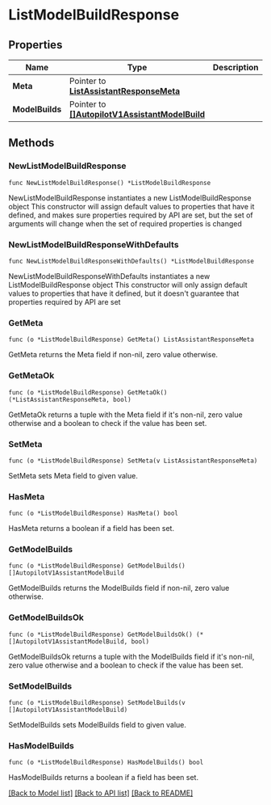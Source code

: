 # ListModelBuildResponse

## Properties

Name | Type | Description
------------ | ------------- | -------------
**Meta** | Pointer to [**ListAssistantResponseMeta**](ListAssistantResponse_meta.md) |  | [optional] 
**ModelBuilds** | Pointer to [**[]AutopilotV1AssistantModelBuild**](AutopilotV1AssistantModelBuild.md) |  | [optional] 

## Methods

### NewListModelBuildResponse

`func NewListModelBuildResponse() *ListModelBuildResponse`

NewListModelBuildResponse instantiates a new ListModelBuildResponse object
This constructor will assign default values to properties that have it defined,
and makes sure properties required by API are set, but the set of arguments
will change when the set of required properties is changed

### NewListModelBuildResponseWithDefaults

`func NewListModelBuildResponseWithDefaults() *ListModelBuildResponse`

NewListModelBuildResponseWithDefaults instantiates a new ListModelBuildResponse object
This constructor will only assign default values to properties that have it defined,
but it doesn't guarantee that properties required by API are set

### GetMeta

`func (o *ListModelBuildResponse) GetMeta() ListAssistantResponseMeta`

GetMeta returns the Meta field if non-nil, zero value otherwise.

### GetMetaOk

`func (o *ListModelBuildResponse) GetMetaOk() (*ListAssistantResponseMeta, bool)`

GetMetaOk returns a tuple with the Meta field if it's non-nil, zero value otherwise
and a boolean to check if the value has been set.

### SetMeta

`func (o *ListModelBuildResponse) SetMeta(v ListAssistantResponseMeta)`

SetMeta sets Meta field to given value.

### HasMeta

`func (o *ListModelBuildResponse) HasMeta() bool`

HasMeta returns a boolean if a field has been set.

### GetModelBuilds

`func (o *ListModelBuildResponse) GetModelBuilds() []AutopilotV1AssistantModelBuild`

GetModelBuilds returns the ModelBuilds field if non-nil, zero value otherwise.

### GetModelBuildsOk

`func (o *ListModelBuildResponse) GetModelBuildsOk() (*[]AutopilotV1AssistantModelBuild, bool)`

GetModelBuildsOk returns a tuple with the ModelBuilds field if it's non-nil, zero value otherwise
and a boolean to check if the value has been set.

### SetModelBuilds

`func (o *ListModelBuildResponse) SetModelBuilds(v []AutopilotV1AssistantModelBuild)`

SetModelBuilds sets ModelBuilds field to given value.

### HasModelBuilds

`func (o *ListModelBuildResponse) HasModelBuilds() bool`

HasModelBuilds returns a boolean if a field has been set.


[[Back to Model list]](../README.md#documentation-for-models) [[Back to API list]](../README.md#documentation-for-api-endpoints) [[Back to README]](../README.md)


